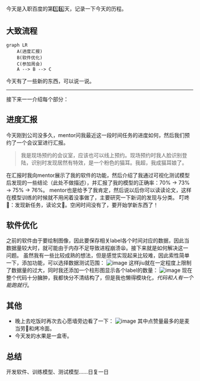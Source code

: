 今天是入职百度的第1️⃣6️⃣天，记录一下今天的历程。

## 大致流程

```mermaid
graph LR
    A(进度汇报)
    B(软件优化)
    C(参加周会)
    A --> B --> C
```

今天有了一些新的东西，可以说一说。

---
接下来一一介绍每个部分：

## 进度汇报
今天刚到公司没多久，mentor问我最近这一段时间任务的进度如何，然后我们预约了一个会议室进行汇报。
> 我是现场预约的会议室，应该也可以线上预约。现场预约时我人脸识别登陆，识别时发现居然有特效，是一个粉色的猫耳。我超，我成猫耳娘了。

在汇报时我向mentor展示了我的软件的功能，然后介绍了我通过可视化测试模型后发现的一些结论（此处不做描述），并汇报了我的模型的正确率：70% $\rightarrow$ 73% $\rightarrow$ 75% $\rightarrow$ 76%。
mentor也是给予了我肯定，然后说以后你可以读读论文，这样在模型训练的时候就不用闲着没事做了，主要研究一下新词的发现与分类。
叮咚🔔：发现新任务，读论文📑。空闲时间没有了，要开始学新东西了！

## 软件优化
之前的软件由于要绘制图像，因此要保存相关label各个时间对应的数据，因此当数据量较大时，就可能由于内存不足导致进程崩溃😫。接下来就是如何解决这一问题。
虽然我有一些比较成熟的想法，但是感觉实现起来比较难，因此索性简单一下，添加功能，可以选择数据测试范围：
![image](https://github.com/user-attachments/assets/3990ff88-1657-4d9e-83b2-992dce89d361)
这样jiu就在一定程度上限制了数据量的过大，同时我还添加一个柱形图显示各个label的数量：
![image](https://github.com/user-attachments/assets/3511eb0e-97df-4d29-8aea-8d5ba63b36ad)
现在整个代码十分臃肿，我都快分不清结构了，但是我也懒得模块化，*代码和人有一个能跑就行*。

## 其他
- 晚上去吃饭时再次去心愿墙旁边看了一下：
![image](https://github.com/user-attachments/assets/e22d2fcb-111d-4dde-ad05-b1fc8b07e47a)
其中点赞量最多的是麦当劳🍔和烤冷面。
- 今天发的水果是一盒枣。

## 总结
开发软件、训练模型、测试模型……日复一日

<!-- ##{"timestamp":1731678231}## -->